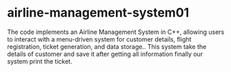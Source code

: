 # airline-management-system01
The code implements an Airline Management System in C++, allowing users to interact with a menu-driven system for customer details, flight registration, ticket generation, and data storage.. This system take the details of customer and save it after getting all information finally our system print the ticket.
